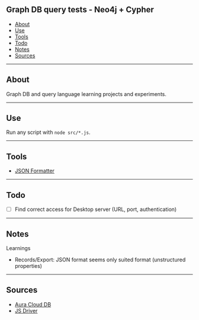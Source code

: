 ## Graph DB query tests - Neo4j + Cypher

- [About](#about)
- [Use](#use)
- [Tools](#tools)
- [Todo](#todo)
- [Notes](#notes)
- [Sources](#sources)

---

## About

Graph DB and query language learning projects and experiments.

---

## Use

Run any script with `node src/*.js`.

---

## Tools

- [JSON Formatter](https://jsonformatter.curiousconcept.com)

---

## Todo

- [ ] Find correct access for Desktop server (URL, port, authentication)

---

## Notes

Learnings

- Records/Export: JSON format seems only suited format (unstructured properties)

---

## Sources

- [Aura Cloud DB](https://neo4j.com/cloud/aura)
- [JS Driver](https://neo4j.com/docs/api/javascript-driver/current)


